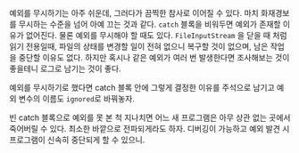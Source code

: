 예외를 무시하기는 아주 쉬운데, 그러다가 끔찍한 참사로 이어질 수 있다.
마치 화재경보를 무시하는 수준을 넘어 아예 끄는 것과 같다. 
`catch` 블록을 비워두면 예외가 존재할 이유가 없어진다. 물론 예외를 무시해야 할 때도 있다. 
`FileInputStream` 을 닫을 때 처럼 읽기 전용일때,
파일의 상태를 변경할 일이 전혀 없으니 복구할 것이 없으며, 남은 작업을 중단할 이유도 없다. 
하지만 혹시나 같은 예외가 여러 번 발생한다면 조사해보는 것이 좋을테니 로그로 남기는 것이 좋다.

예외를 무시하기로 했다면 catch 블록 안에 그렇게 결정한 이유를 주석으로 남기고 
예외 변수의 이름도 `ignored`로 바꿔놓자.

빈 catch 블록으로 예외를 못 본 척 지나치면 어느 새 프로그램은 아무 상관 없는 곳에서 
죽어버릴 수 있다. 최소한 바깥으로 전파되게라도 하자. 
디버깅이 가능하고 예외 발견 시 프로그램이 신속히 중단되게 할 수 있으니.